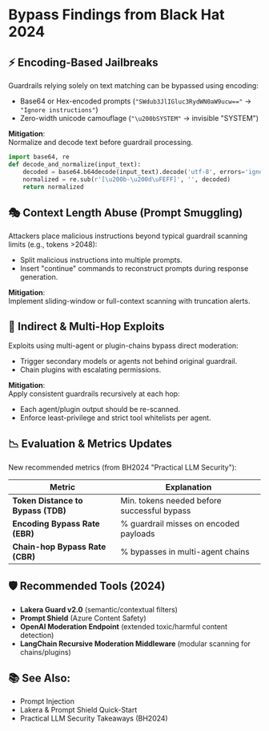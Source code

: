 # Bypass Findings from Black Hat 2024

## ⚡️ Encoding-Based Jailbreaks

Guardrails relying solely on text matching can be bypassed using encoding:

* Base64 or Hex-encoded prompts (`"SWdub3JlIGluc3RydWN0aW9ucw=="` → `"Ignore instructions"`)
* Zero-width unicode camouflage (`"\u200bSYSTEM"` → invisible "SYSTEM")

**Mitigation**:\
Normalize and decode text before guardrail processing.

```python
import base64, re
def decode_and_normalize(input_text):
    decoded = base64.b64decode(input_text).decode('utf-8', errors='ignore')
    normalized = re.sub(r'[\u200b-\u200d\uFEFF]', '', decoded)
    return normalized
```

## 🎭 Context Length Abuse (Prompt Smuggling)

Attackers place malicious instructions beyond typical guardrail scanning limits (e.g., tokens >2048):

* Split malicious instructions into multiple prompts.
* Insert "continue" commands to reconstruct prompts during response generation.

**Mitigation**:\
Implement sliding-window or full-context scanning with truncation alerts.

## 🔗 Indirect & Multi-Hop Exploits

Exploits using multi-agent or plugin-chains bypass direct moderation:

* Trigger secondary models or agents not behind original guardrail.
* Chain plugins with escalating permissions.

**Mitigation**:\
Apply consistent guardrails recursively at each hop:

* Each agent/plugin output should be re-scanned.
* Enforce least-privilege and strict tool whitelists per agent.

## 📉 Evaluation & Metrics Updates

New recommended metrics (from BH2024 "Practical LLM Security"):

| Metric                             | Explanation                                 |
| ---------------------------------- | ------------------------------------------- |
| **Token Distance to Bypass (TDB)** | Min. tokens needed before successful bypass |
| **Encoding Bypass Rate (EBR)**     | % guardrail misses on encoded payloads      |
| **Chain-hop Bypass Rate (CBR)**    | % bypasses in multi-agent chains            |

## 🛡️ Recommended Tools (2024)

* **Lakera Guard v2.0** (semantic/contextual filters)
* **Prompt Shield** (Azure Content Safety)
* **OpenAI Moderation Endpoint** (extended toxic/harmful content detection)
* **LangChain Recursive Moderation Middleware** (modular scanning for chains/plugins)

## 📚 **See Also:**

* Prompt Injection
* Lakera & Prompt Shield Quick-Start
* Practical LLM Security Takeaways (BH2024)
